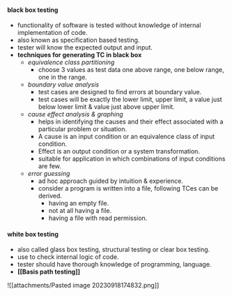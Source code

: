 #### black box testing
- functionality of software is tested without knowledge of internal implementation of code. 
- also known as specification based testing. 
- tester will know the expected output and input. 
- **techniques for generating TC in black box**
	- *equivalence class partitioning* 
		- choose 3 values as test data one above range, one below range, one in the range.
	- *boundary value analysis* 
		- test cases are designed to find errors at boundary value. 
		- test cases will be exactly the lower limit, upper limit, a value just below lower limit & value just above upper limit. 
	- *cause effect analysis & graphing* 
		- helps in identifying the causes and their effect associated with a particular problem or situation.
		- A cause is an input condition or an equivalence class of input condition. 
		- Effect is an output condition or a system transformation. 
		- suitable for application in which combinations of input conditions are few.
	- *error guessing* 
		- ad hoc approach guided by intuition & experience. 
		- consider a program is written into a file, following TCes can be derived. 
			- having an empty file. 
			- not at all having a file. 
			- having a file with read permission. 

#### white box testing
- also called glass box testing, structural testing or clear box testing. 
- use to check internal logic of code. 
- tester should have thorough knowledge of programming, language. 
- **[[Basis path testing]]**

![[attachments/Pasted image 20230918174832.png]]